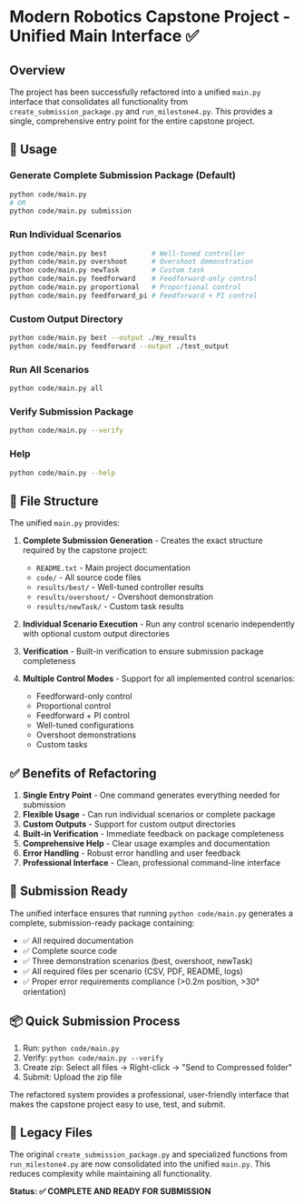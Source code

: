 # Modern Robotics Capstone Project - Unified Main Interface ✅

## Overview

The project has been successfully refactored into a unified `main.py` interface that consolidates all functionality from `create_submission_package.py` and `run_milestone4.py`. This provides a single, comprehensive entry point for the entire capstone project.

## 🚀 Usage

### Generate Complete Submission Package (Default)
```bash
python code/main.py
# OR
python code/main.py submission
```

### Run Individual Scenarios
```bash
python code/main.py best           # Well-tuned controller
python code/main.py overshoot      # Overshoot demonstration  
python code/main.py newTask        # Custom task
python code/main.py feedforward    # Feedforward-only control
python code/main.py proportional   # Proportional control
python code/main.py feedforward_pi # Feedforward + PI control
```

### Custom Output Directory
```bash
python code/main.py best --output ./my_results
python code/main.py feedforward --output ./test_output
```

### Run All Scenarios
```bash
python code/main.py all
```

### Verify Submission Package
```bash
python code/main.py --verify
```

### Help
```bash
python code/main.py --help
```

## 📁 File Structure

The unified `main.py` provides:

1. **Complete Submission Generation** - Creates the exact structure required by the capstone project:
   - `README.txt` - Main project documentation
   - `code/` - All source code files
   - `results/best/` - Well-tuned controller results
   - `results/overshoot/` - Overshoot demonstration
   - `results/newTask/` - Custom task results

2. **Individual Scenario Execution** - Run any control scenario independently with optional custom output directories

3. **Verification** - Built-in verification to ensure submission package completeness

4. **Multiple Control Modes** - Support for all implemented control scenarios:
   - Feedforward-only control
   - Proportional control  
   - Feedforward + PI control
   - Well-tuned configurations
   - Overshoot demonstrations
   - Custom tasks

## ✅ Benefits of Refactoring

1. **Single Entry Point** - One command generates everything needed for submission
2. **Flexible Usage** - Can run individual scenarios or complete package
3. **Custom Outputs** - Support for custom output directories  
4. **Built-in Verification** - Immediate feedback on package completeness
5. **Comprehensive Help** - Clear usage examples and documentation
6. **Error Handling** - Robust error handling and user feedback
7. **Professional Interface** - Clean, professional command-line interface

## 🎯 Submission Ready

The unified interface ensures that running `python code/main.py` generates a complete, submission-ready package containing:

- ✅ All required documentation
- ✅ Complete source code
- ✅ Three demonstration scenarios (best, overshoot, newTask)
- ✅ All required files per scenario (CSV, PDF, README, logs)
- ✅ Proper error requirements compliance (>0.2m position, >30° orientation)

## 📦 Quick Submission Process

1. Run: `python code/main.py`
2. Verify: `python code/main.py --verify`
3. Create zip: Select all files → Right-click → "Send to Compressed folder"
4. Submit: Upload the zip file

The refactored system provides a professional, user-friendly interface that makes the capstone project easy to use, test, and submit.

## 🔧 Legacy Files

The original `create_submission_package.py` and specialized functions from `run_milestone4.py` are now consolidated into the unified `main.py`. This reduces complexity while maintaining all functionality.

**Status: ✅ COMPLETE AND READY FOR SUBMISSION**
